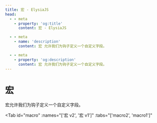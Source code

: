 ```yaml
---
title: 宏 - ElysiaJS
head:
  - - meta
    - property: 'og:title'
      content: 宏 - ElysiaJS

  - - meta
    - name: 'description'
      content: 宏 允许我们为钩子定义一个自定义字段。

  - - meta
    - property: 'og:description'
      content: 宏 允许我们为钩子定义一个自定义字段。
---
```


# 宏

<script setup>
import Tab from '../components/fern/tab.vue'
</script>

宏允许我们为钩子定义一个自定义字段。

<Tab
	id="macro"
	:names="['宏 v2', '宏 v1']"
	:tabs="['macro2', 'macro1']"
>

<template v-slot:macro1>

宏 v1 使用带有事件监听器功能的函数回调。

**Elysia.macro** 允许我们将自定义的复杂逻辑组合成一个在钩子中可用的简单配置，并且在类型安全上进行 **guard**。

```typescript twoslash
import { Elysia } from 'elysia'

const plugin = new Elysia({ name: 'plugin' })
    .macro(({ onBeforeHandle }) => ({
        hi(word: string) {
            onBeforeHandle(() => {
                console.log(word)
            })
        }
    }))

const app = new Elysia()
    .use(plugin)
    .get('/', () => 'hi', {
        hi: 'Elysia'
    })
```

访问该路径应该会记录 **"Elysia"** 作为结果。

### API

**macro** 应返回一个对象，每个键在钩子中反映，钩子内提供的值将作为第一个参数返回。

在之前的示例中，我们创建了一个接受 **string** 的 **hi**。

然后我们将 **hi** 赋值为 **"Elysia"**，该值然后被发送回 **hi** 函数，之后该函数向 **beforeHandle** 栈中添加了一个新事件。

这相当于将函数推送到 **beforeHandle**，如下所示：

```typescript
import { Elysia } from 'elysia'

const app = new Elysia()
    .get('/', () => 'hi', {
        beforeHandle() {
            console.log('Elysia')
        }
    })
```

**macro** 在逻辑比仅接受一个新函数更复杂时闪耀，比如为每个路由创建授权层。

```typescript twoslash
// @filename: auth.ts
import { Elysia } from 'elysia'

export const auth = new Elysia()
    .macro(() => {
        return {
            isAuth(isAuth: boolean) {},
            role(role: 'user' | 'admin') {},
        }
    })

// @filename: index.ts
// ---cut---
import { Elysia } from 'elysia'
import { auth } from './auth'

const app = new Elysia()
    .use(auth)
    .get('/', () => 'hi', {
        isAuth: true,
        role: 'admin'
    })
```

该字段可以接受从字符串到函数的任何内容，允许我们创建一个自定义生命周期事件。

**macro** 将按照定义中从上到下的顺序执行，确保栈以正确的顺序处理。

### 参数

**Elysia.macro** 参数与生命周期事件交互如下：

-   onParse
-   onTransform
-   onBeforeHandle
-   onAfterHandle
-   onError
-   onResponse
-   events - 生命周期存储
    -   global: 全局栈的生命周期
    -   local: 内联钩子的生命周期（路由）

以 **on** 开头的参数是一个将函数附加到生命周期栈的函数。

而 **events** 是一个实际的栈，存储生命周期事件的顺序。您可以直接修改栈或使用 Elysia 提供的帮助函数。

### 选项

扩展 API 的生命周期函数接受额外的 **options** 以确保控制生命周期事件。

-   **options** （可选）- 确定哪个栈
-   **function** - 在事件上执行的函数

```typescript
import { Elysia } from 'elysia'

const plugin = new Elysia({ name: 'plugin' })
    .macro(({ onBeforeHandle }) => {
        return {
            hi(word: string) {
                onBeforeHandle(
                    { insert: 'before' }, // [!code ++]
                    () => {
                        console.log(word)
                    }
                )
            }
        }
    })
```

**Options** 可接受以下参数：

-   **insert**
    -   函数应该添加到哪里
    -   值： **'before' | 'after'**
    -   @default: **'after'**
-   **stack**
    -   确定应该添加哪种类型的栈
    -   值： **'global' | 'local'**
    -   @default: **'local'**

</template>

<template v-slot:macro2>

宏 v2 使用对象语法以返回生命周期，如内联钩子。

**Elysia.macro** 允许我们将自定义的复杂逻辑组合成一个在钩子中可用的简单配置，并且在类型安全上进行 **guard**。

```typescript twoslash
import { Elysia } from 'elysia'

const plugin = new Elysia({ name: 'plugin' })
    .macro({
        hi(word: string) {
            return {
	            beforeHandle() {
	                console.log(word)
	            }
            }
        }
    })

const app = new Elysia()
    .use(plugin)
    .get('/', () => 'hi', {
        hi: 'Elysia'
    })
```

访问该路径应该会记录 **"Elysia"** 作为结果。

### API

**macro** 具有与钩子相同的 API。

在之前的示例中，我们创建了一个接受 **string** 的 **hi** 宏。

然后我们将 **hi** 赋值为 **"Elysia"**，该值然后被发送回 **hi** 函数，之后该函数向 **beforeHandle** 栈中添加了一个新事件。

这相当于将函数推送到 **beforeHandle**，如下所示：

```typescript
import { Elysia } from 'elysia'

const app = new Elysia()
    .get('/', () => 'hi', {
        beforeHandle() {
            console.log('Elysia')
        }
    })
```

**macro** 在逻辑比仅接受一个新函数更复杂时闪耀，比如为每个路由创建授权层。

```typescript twoslash
// @filename: auth.ts
import { Elysia } from 'elysia'

export const auth = new Elysia()
    .macro({
    	isAuth: {
      		resolve() {
     			return {
         			user: 'saltyaom'
          		}
      		}
        },
        role(role: 'admin' | 'user') {
        	return {}
        }
    })

// @filename: index.ts
// ---cut---
import { Elysia } from 'elysia'
import { auth } from './auth'

const app = new Elysia()
    .use(auth)
    .get('/', ({ user }) => user, {
                          // ^?
        isAuth: true,
        role: 'admin'
    })
```

宏 v2 还可以向上下文注册一个新属性，允许我们直接从上下文访问该值。

该字段可以接受从字符串到函数的任何内容，允许我们创建一个自定义生命周期事件。

**macro** 将根据钩子的定义从上到下顺序执行，确保堆栈以正确的顺序处理。

## Resolve

通过返回一个带有 [**resolve**](/essential/life-cycle.html#resolve) 函数的对象，您可以将属性添加到上下文中。

```ts twoslash
import { Elysia } from 'elysia'

new Elysia()
	.macro({
		user: (enabled: true) => ({
			resolve: () => ({
				user: 'Pardofelis'
			})
		})
	})
	.get('/', ({ user }) => user, {
                          // ^?
		user: true
	})
```

在上面的例子中，我们通过返回一个带有 **resolve** 函数的对象向上下文添加了一个新属性 **user**。

下面是一个宏解析可能有用的示例：
- 执行身份验证并将用户添加到上下文中
- 运行额外的数据库查询并将数据添加到上下文中
- 向上下文添加一个新属性

## Property shorthand
Starting from Elysia 1.2.10, each property in the macro object can be a function or an object.

If the property is an object, it will be translated to a function that accept a boolean parameter, and will be executed if the parameter is true.
```typescript
import { Elysia } from 'elysia'

export const auth = new Elysia()
    .macro({
    	// This property shorthand
    	isAuth: {
      		resolve() {
     			return {
         			user: 'saltyaom'
          		}
      		}
        },
        // is equivalent to
        isAuth(enabled: boolean) {
        	if(!enabled) return

        	return {
				resolve() {
					return {
						user
					}
				}
         	}
        }
    })
```

</template>

</Tab>
